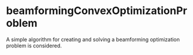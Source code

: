 # beamformingConvexOptimizationProblem
A simple algorithm for creating and solving a beamforming optimization problem is considered.
